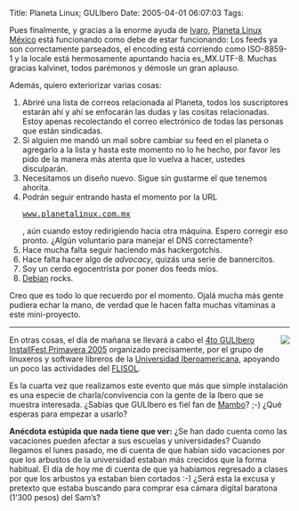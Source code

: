 Title: Planeta Linux; GULIbero
Date: 2005-04-01 06:07:03
Tags: 

<p>Pues finalmente, y gracias a la enorme ayuda de <a href="http://www.kalvi.net">lvaro</a>, <a href="http://www.planetalinux.com.mx">Planeta Linux México</a> está funcionando como debe de estar funcionando: Los feeds ya son correctamente parseados, el encoding está corriendo como ISO-8859-1 y la locale está hermosamente apuntando hacia es_MX.UTF-8. Muchas gracias kalvinet, todos parémonos y démosle un gran aplauso.</p>
<p>Además, quiero exteriorizar varias cosas:</p>
<ol>
<li>Abriré una lista de correos relacionada al Planeta, todos los suscriptores estarán ahí y ahí se enfocarán las dudas y las cositas relacionadas. Estoy apenas recolectando el correo electrónico de todas las personas que están sindicadas.
</li>
<li>Si alguien me mandó un mail sobre cambiar su feed en el planeta o agregarlo a la lista y hasta este momento no lo he hecho, por favor les pido de la manera más atenta que lo vuelva a hacer, ustedes disculparán.
</li>
<li>Necesitamos un diseño nuevo. Sigue sin gustarme el que tenemos ahorita.
</li>
<li>Podrán seguir entrando hasta el momento por la URL <pre><a href="http://www.planetalinux.com.mx">www.planetalinux.com.mx</a></pre>, aún cuando estoy redirigiendo hacia otra máquina. Espero corregir eso pronto. ¿Algún voluntario para manejar el DNS correctamente?
</li>
<li>Hace mucha falta seguir haciendo más hackergotchis.
</li>
<li>Hace falta hacer algo de <i>advocacy</i>, quizás una serie de bannercitos.
</li>
<li>Soy un cerdo egocentrista por poner dos feeds míos.
</li>
<li>
<a href="http://www.debianmexico.org">Debian</a> rocks.
</li>
</ol>
<p>Creo que es todo lo que recuerdo por el momento. Ojalá mucha más gente pudiera echar la mano, de verdad que le hacen falta muchas vitaminas a este mini-proyecto.</p>
<hr>
<img src="http://castor.dhcp.uia.mx/linux/images/stories/p2005-mini.jpg" align="right"/><p>En otras cosas, el día de mañana se llevará a cabo el <a href="http://castor.dhcp.uia.mx/linux/index.php?option=com_content&amp;task=view&amp;id=9">4to GULIbero InstallFest Primavera 2005</a> organizado precisamente, por el grupo de linuxeros y software libreros de la <a href="http://www.uia.mx">Universidad Iberoamericana</a>, apoyando un poco las actividades del <a href="http://www.flisolmexico.info">FLISOL</a>.</p>
<p>Es la cuarta vez que realizamos este evento que más que simple instalación es una especie de charla/convivencia con la gente de la Ibero que se muestra interesada. ¿Sabías que GULIbero es fiel fan de <a href="http://packages.debian.org/mambo">Mambo</a>? ;-) ¿Qué esperas para empezar a usarlo?</p>
<p><b>Anécdota estúpida que nada tiene que ver:</b> ¿Se han dado cuenta como las vacaciones pueden afectar a sus escuelas y universidades? Cuando llegamos el lunes pasado, me di cuenta de que habían sido vacaciones por que los arbustos de la universidad estaban más crecidos que la forma habitual. El día de hoy me di cuenta de que ya habíamos regresado a clases por que los arbustos ya estaban bien cortados :-) ¿Será esta la excusa y pretexto que estaba buscando para comprar esa cámara digital baratona (1&#8217;300 pesos) del Sam&#8217;s?</p>
<br/><br/>
